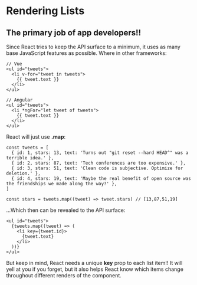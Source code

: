 # Rendering Lists

## The primary job of app developers!!


Since React tries to keep the API surface to a minimum, it uses as many base JavaScript features as possible. Where in other frameworks:

```
// Vue
<ul id="tweets">
  <li v-for="tweet in tweets">
    {{ tweet.text }}
  </li>
</ul>

// Angular
<ul id="tweets">
  <li *ngFor="let tweet of tweets">
    {{ tweet.text }}
  </li>
</ul>
```


React will just use **.map**:

```
const tweets = [
  { id: 1, stars: 13, text: 'Turns out "git reset --hard HEAD^" was a terrible idea.' },
  { id: 2, stars: 87, text: 'Tech conferences are too expensive.' },
  { id: 3, stars: 51, text: 'Clean code is subjective. Optimize for deletion.' },
  { id: 4, stars: 19, text: 'Maybe the real benefit of open source was the friendships we made along the way?' },
]

const stars = tweets.map((tweet) => tweet.stars) // [13,87,51,19]
```


...Which then can be revealed to the API surface:

```
<ul id="tweets">
  {tweets.map((tweet) => (
    <li key={tweet.id}>
      {tweet.text}
    </li>
  ))}
</ul>
```

But keep in mind, React needs a unique **key** prop to each list item!! It will yell at you if you forget, but it also helps React know which items change throughout different renders of the component.
